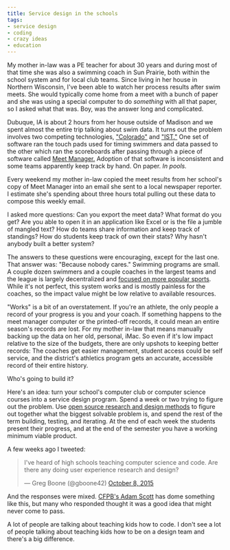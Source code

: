 ```yaml
---
title: Service design in the schools
tags:
- service design
- coding
- crazy ideas
- education
---
```

My mother in-law was a PE teacher for about 30 years and during most of that time she was also a swimming coach in Sun Prairie, both within the school system and for local club teams. Since living in her house in Northern Wisconsin, I've been able to watch her process results after swim meets. She would typically come home from a meet with a bunch of paper and she was using a special computer to do _something_ with all that paper, so I asked what that was. Boy, was the answer long and complicated.

Dubuque, IA is about 2 hours from her house outside of Madison and we spent almost the entire trip talking about swim data. It turns out the problem involves two competing technologies, ["Colorado"](http://www.coloradotime.com/) and ["IST."](http://istime.com/istdnn/) One set of software ran the touch pads used for timing swimmers and data passed to the other which ran the scoreboards after passing through a piece of software called [Meet Manager.](http://www.hy-tekltd.com/swim/mm/) Adoption of that software is inconsistent and some teams apparently keep track by hand. On paper. *In pools.*

Every weekend my mother in-law copied the meet results from her school's copy of Meet Manager into an email she sent to a local newspaper reporter. I estimate she's spending about three hours total pulling out these data to compose this weekly email.

I asked more questions: Can you export the meet data? What format do you get? Are you able to open it in an application like Excel or is the file a jumble of mangled text? How do teams share information and keep track of standings? How do students keep track of own their stats? Why hasn't anybody built a better system?

The answers to these questions were encouraging, except for the last one. That answer was: "Because nobody cares." Swimming programs are small. A couple dozen swimmers and a couple coaches in the largest teams and the league is largely decentralized and [focused on more popular sports](https://en.wikipedia.org/wiki/High_school_football). While it's not perfect, this system works and is mostly painless for the coaches, so the impact value might be low relative to available resources.

"Works" is a bit of an overstatement. If you're an athlete, the only people a record of your progress is you and your coach. If something happens to the meet manager computer or the printed-off records, it could mean an entire season's records are lost. For my mother in-law that means manually backing up the data on her old, personal, iMac. So even if it's low impact relative to the size of the budgets, there are only upshots to keeping better records: The coaches get easier management, student access could be self service, and the district's athletics program gets an accurate, accessible record of their entire history.

Who's going to build it?

Here's an idea: turn your school's computer club or computer science courses into a service design program. Spend a week or two trying to figure out the problem. Use [open source research and design methods](https://methods.18f.gov) to figure out together what the biggest solvable problem is, and spend the rest of the term building, testing, and iterating. At the end of each week the students present their progress, and at the end of the semester you have a working minimum viable product.

A few weeks ago I tweeted:

<blockquote class="twitter-tweet" lang="en"><p lang="en" dir="ltr">I&#39;ve heard of high schools teaching computer science and code. Are there any doing user experience research and design?</p>&mdash; Greg Boone (@gboone42) <a href="https://twitter.com/gboone42/status/652116507955101696">October 8, 2015</a></blockquote>
<script async src="https://platform.twitter.com/widgets.js" charset="utf-8"></script>

And the responses were mixed. [CFPB's Adam Scott](https://twitter.com/adamdscott/status/652117444950126592) has dome something like this, but many who responded thought it was a good idea that might never come to pass.

A lot of people are talking about teaching kids how to code. I don't see a lot of people talking about teaching kids how to be on a design team and there's a big difference.
